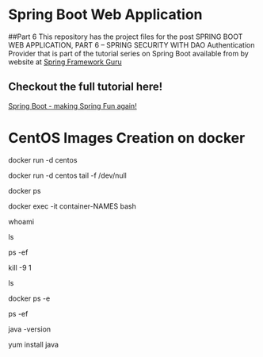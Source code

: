 # Spring Boot Web Application

##Part 6
This repository has the project files for the post SPRING BOOT WEB APPLICATION, PART 6 – SPRING SECURITY WITH DAO Authentication Provider
that is part of the tutorial series on Spring Boot available from by website at [Spring Framework Guru](https://springfrspringframework.guru)

## Checkout the full tutorial here!
[Spring Boot - making Spring Fun again!](https://springframework.guru/spring-boot-web-application-part-1-spring-initializr/)


CentOS Images Creation on docker
======================================
docker run -d centos

docker run -d centos tail -f /dev/null

docker ps


docker exec -it container-NAMES bash

whoami

ls

ps -ef

kill -9 1

ls

docker ps -e

ps -ef

java -version

yum install java
